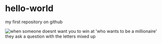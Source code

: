 hello-world
===========

my first repository on github
<p><img src=http://chemicalengineeringnews.org/wp-content/uploads/2013/02/top-50-funny-science-pictures07.jpg alt="when someone doesnt want you to win at 'who wants to be a millionaire' they ask a question with the letters mixed up"></p>
